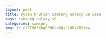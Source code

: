 ```yaml
---
layout: post
title: Dylan O'Brien Samsung Galaxy S9 Case
tags: samsung galaxy s9
categories: samsung
img: 1c_clZE963XkgRPdGcv6QsCLODVzB2iew
---
```

